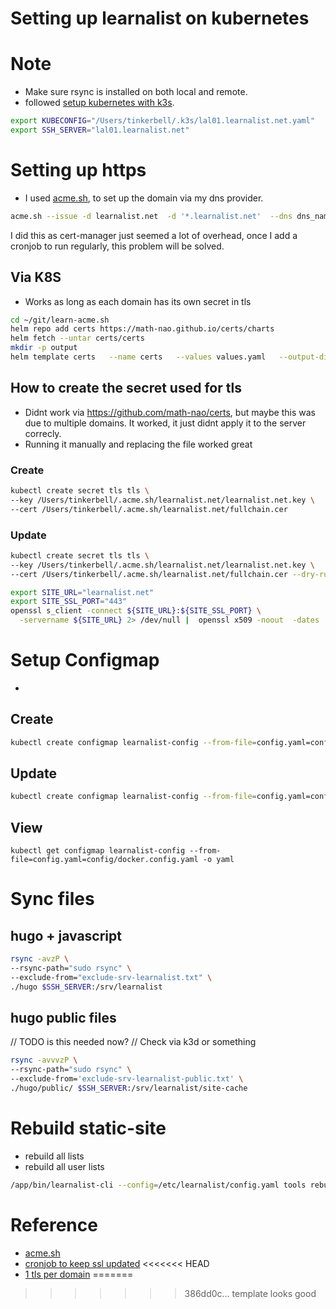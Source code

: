 # Setting up learnalist on kubernetes

# Note
- Make sure rsync is installed on both local and remote.
- followed [setup kubernetes with k3s](./k3s-setup.md).

```sh
export KUBECONFIG="/Users/tinkerbell/.k3s/lal01.learnalist.net.yaml"
export SSH_SERVER="lal01.learnalist.net"
```

# Setting up https
- I used [acme.sh](https://github.com/acmesh-official/acme.sh), to set up the domain via my dns provider.

```sh
acme.sh --issue -d learnalist.net  -d '*.learnalist.net'  --dns dns_namecom
```
I did this as cert-manager just seemed a lot of overhead, once I add a cronjob to run regularly, this problem will be solved.

## Via K8S
- Works as long as each domain has its own secret in tls

```sh
cd ~/git/learn-acme.sh
helm repo add certs https://math-nao.github.io/certs/charts
helm fetch --untar certs/certs
mkdir -p output
helm template certs   --name certs   --values values.yaml   --output-dir=./output
```

## How to create the secret used for tls
- Didnt work via https://github.com/math-nao/certs, but maybe this was due to multiple domains.
  It worked, it just didnt apply it to the server correcly.
- Running it manually and replacing the file worked great

### Create
```sh
kubectl create secret tls tls \
--key /Users/tinkerbell/.acme.sh/learnalist.net/learnalist.net.key \
--cert /Users/tinkerbell/.acme.sh/learnalist.net/fullchain.cer
```

### Update
```sh
kubectl create secret tls tls \
--key /Users/tinkerbell/.acme.sh/learnalist.net/learnalist.net.key \
--cert /Users/tinkerbell/.acme.sh/learnalist.net/fullchain.cer --dry-run -o yaml | kubectl apply -f -
```

```sh
export SITE_URL="learnalist.net"
export SITE_SSL_PORT="443"
openssl s_client -connect ${SITE_URL}:${SITE_SSL_PORT} \
  -servername ${SITE_URL} 2> /dev/null |  openssl x509 -noout  -dates
```

# Setup Configmap
-
## Create
```sh
kubectl create configmap learnalist-config --from-file=config.yaml=config/docker.config.yaml
```

## Update
```sh
kubectl create configmap learnalist-config --from-file=config.yaml=config/docker.config.yaml -o yaml --dry-run | kubectl replace -f -
```

## View
```
kubectl get configmap learnalist-config --from-file=config.yaml=config/docker.config.yaml -o yaml
```


# Sync files
## hugo + javascript
```sh
rsync -avzP \
--rsync-path="sudo rsync" \
--exclude-from="exclude-srv-learnalist.txt" \
./hugo $SSH_SERVER:/srv/learnalist
```


## hugo public files
// TODO is this needed now?
// Check via k3d or something
```sh
rsync -avvvzP \
--rsync-path="sudo rsync" \
--exclude-from='exclude-srv-learnalist-public.txt' \
./hugo/public/ $SSH_SERVER:/srv/learnalist/site-cache
```

# Rebuild static-site
- rebuild all lists
- rebuild all user lists

```sh
/app/bin/learnalist-cli --config=/etc/learnalist/config.yaml tools rebuild-static-site
```


# Reference
- [acme.sh](https://github.com/acmesh-official/acme.sh)
- [cronjob to keep ssl updated](https://github.com/math-nao/certs)
<<<<<<< HEAD
- [1 tls per domain](https://github.com/math-nao/certs/issues/36#issuecomment-744317680)
=======

>>>>>>> 386dd0c... template looks good

